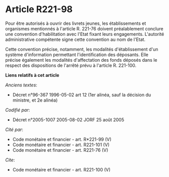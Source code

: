# Article R221-98

Pour être autorisés à ouvrir des livrets jeunes, les établissements et organismes mentionnés à l'article R. 221-76 doivent
préalablement conclure une convention d'habilitation avec l'Etat fixant leurs engagements. L'autorité administrative
compétente signe cette convention au nom de l'Etat. 

Cette convention précise, notamment, les modalités d'établissement d'un système d'information permettant l'identification des
déposants. Elle précise également les modalités d'affectation des fonds déposés dans le respect des dispositions de l'arrêté
prévu à l'article R. 221-100.

**Liens relatifs à cet article**

_Anciens textes_:

  - Décret n°96-367 1996-05-02 art 12 (1er alinéa, sauf la décision du ministre, et 2e alinéa)

_Codifié par_:

  - Décret n°2005-1007 2005-08-02 JORF 25 août 2005

_Cité par_:

  - Code monétaire et financier - art. R*221-99 (V)
  - Code monétaire et financier - art. R221-101 (V)
  - Code monétaire et financier - art. R221-76 (V)

_Cite_:

  - Code monétaire et financier - art. R221-100 (V)
